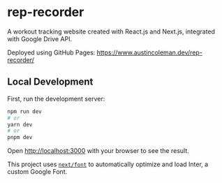 # rep-recorder

A workout tracking website created with React.js and Next.js, integrated with Google Drive API.

Deployed using GitHub Pages: https://www.austincoleman.dev/rep-recorder/

## Local Development

First, run the development server:

```bash
npm run dev
# or
yarn dev
# or
pnpm dev
```

Open [http://localhost:3000](http://localhost:3000) with your browser to see the result.

This project uses [`next/font`](https://nextjs.org/docs/basic-features/font-optimization) to automatically optimize and load Inter, a custom Google Font.
